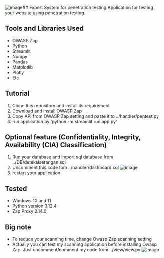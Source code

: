 ![image](https://github.com/user-attachments/assets/f7eb8b4e-408a-412f-89b6-d7f38969295b)## Expert System for penetration testing 
Application for testing your website using penetration testing. 

## Tools and Libraries Used
- OWASP Zap
- Python
- Streamlit
- Numpy
- Pandas
- Matplotlib
- Plotly
- Etc

## Tutorial
1. Clone this repository and install its requirement
2. Download and install OWASP Zap
3. Copy API from OWASP Zap setting and paste it to ../handler/pentest.py
4. run application by 'python -m streamlit run app.py'

## Optional feature (Confidentiality, Integrity, Availability (CIA) Classification)
1. Run your database and import sql database from ../DB/deteksiserangan.sql
2. Uncomment this code fom ../handler/dashboard.sql
   ![image](https://github.com/user-attachments/assets/2c18df66-0355-4178-82f1-3a64fbaa9582)
3. restart your application

## Tested
- Windows 10 and 11
- Python version 3.12.4
- Zap Proxy 2.14.0

## Big note
- To reduce your scanning time, change Owasp Zap scanning setting
- Actually you can test my scanning application before installing Owasp Zap. Just uncomment/comment my code from ../view/view.py
  ![image](https://github.com/user-attachments/assets/fe5c304e-c887-44ca-ad16-86f986613b22)


